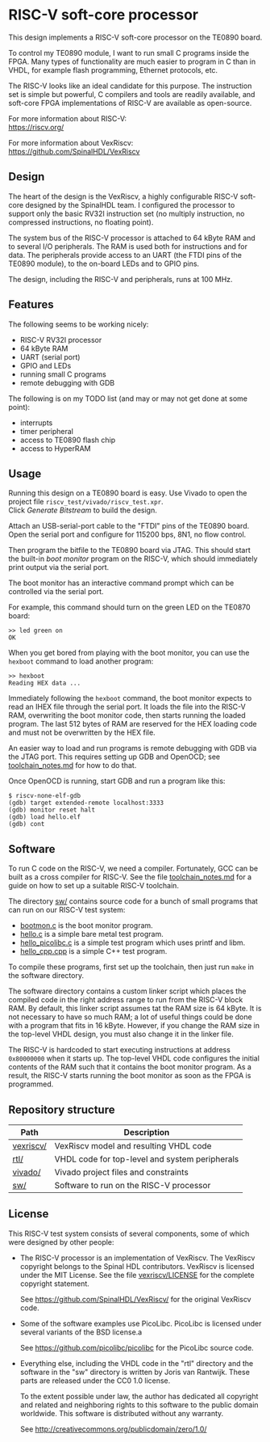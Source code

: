 # RISC-V soft-core processor

This design implements a RISC-V soft-core processor on the TE0890 board.

To control my TE0890 module, I want to run small C programs inside
the FPGA. Many types of functionality are much easier to program in C
than in VHDL, for example flash programming, Ethernet protocols, etc.

The RISC-V looks like an ideal candidate for this purpose. The instruction
set is simple but powerful, C compilers and tools are readily available,
and soft-core FPGA implementations of RISC-V are available as open-source.

For more information about RISC-V: \
  https://riscv.org/

For more information about VexRiscv: \
  https://github.com/SpinalHDL/VexRiscv


## Design

The heart of the design is the VexRiscv, a highly configurable RISC-V
soft-core designed by the SpinalHDL team. I configured the processor
to support only the basic RV32I instruction set (no multiply instruction,
no compressed instructions, no floating point).

The system bus of the RISC-V processor is attached to 64 kByte RAM
and to several I/O peripherals. The RAM is used both for instructions
and for data. The peripherals provide access to an UART (the FTDI pins
of the TE0890 module), to the on-board LEDs and to GPIO pins.

The design, including the RISC-V and peripherals, runs at 100 MHz.


## Features

The following seems to be working nicely:
 - RISC-V RV32I processor
 - 64 kByte RAM
 - UART (serial port)
 - GPIO and LEDs
 - running small C programs
 - remote debugging with GDB

The following is on my TODO list (and may or may not get done at some point):
 - interrupts
 - timer peripheral
 - access to TE0890 flash chip
 - access to HyperRAM


## Usage

Running this design on a TE0890 board is easy.
Use Vivado to open the project file `riscv_test/vivado/riscv_test.xpr`. \
Click *Generate Bitstream* to build the design.

Attach an USB-serial-port cable to the "FTDI" pins of the TE0890 board.
Open the serial port and configure for 115200 bps, 8N1, no flow control.

Then program the bitfile to the TE0890 board via JTAG.
This should start the built-in *boot monitor* program on the RISC-V,
which should immediately print output via the serial port.

The boot monitor has an interactive command prompt which can
be controlled via the serial port.

For example, this command should turn on the green LED on the TE0870 board:
```
>> led green on
OK
```

When you get bored from playing with the boot monitor, you can use
the `hexboot` command to load another program:
```
>> hexboot
Reading HEX data ...
```

Immediately following the `hexboot` command, the boot monitor expects
to read an IHEX file through the serial port.
It loads the file into the RISC-V RAM, overwriting the boot monitor code,
then starts running the loaded program.
The last 512 bytes of RAM are reserved for the HEX loading code and
must not be overwritten by the HEX file.

An easier way to load and run programs is remote debugging with GDB
via the JTAG port.
This requires setting up GDB and OpenOCD;
see [toolchain_notes.md](toolchain_notes.md) for how to do that.

Once OpenOCD is running, start GDB and run a program like this:
```
$ riscv-none-elf-gdb
(gdb) target extended-remote localhost:3333
(gdb) monitor reset halt
(gdb) load hello.elf
(gdb) cont
```


## Software

To run C code on the RISC-V, we need a compiler.
Fortunately, GCC can be built as a cross compiler for RISC-V.
See the file [toolchain_notes.md](toolchain_notes.md) for a guide
on how to set up a suitable RISC-V toolchain.

The directory [sw/](sw/) contains source code for a bunch of small
programs that can run on our RISC-V test system:
 - [bootmon.c](sw/bootmon.c) is the boot monitor program.
 - [hello.c](sw/hello.c) is a simple bare metal test program.
 - [hello_picolibc.c](sw/hello_picolibc.c) is a simple test program which uses printf and libm.
 - [hello_cpp.cpp](sw/hello_cpp.cpp) is a simple C++ test program. 

To compile these programs, first set up the toolchain, then just run `make`
in the software directory.

The software directory contains a custom linker script which places
the compiled code in the right address range to run from the RISC-V
block RAM.
By default, this linker script assumes tat the RAM size is 64 kByte.
It is not necessary to have so much RAM; a lot of useful things could be
done with a program that fits in 16 kByte.
However, if you change the RAM size in the top-level VHDL design,
you must also change it in the linker file.

The RISC-V is hardcoded to start executing instructions at address `0x80000000`
when it starts up.
The top-level VHDL code configures the initial contents of the RAM such
that it contains the boot monitor program.
As a result, the RISC-V starts running the boot monitor as soon as
the FPGA is programmed.


## Repository structure

| Path                    | Description |
|-------------------------|-------------|
| [vexriscv/](vexriscv/)  | VexRiscv model and resulting VHDL code |
| [rtl/](rtl/)            | VHDL code for top-level and system peripherals |
| [vivado/](vivado/)      | Vivado project files and constraints |
| [sw/](sw/)              | Software to run on the RISC-V processor |


## License

This RISC-V test system consists of several components, some of which
were designed by other people:

 - The RISC-V processor is an implementation of VexRiscv.
   The VexRiscv copyright belongs to the Spinal HDL contributors.
   VexRiscv is licensed under the MIT License.
   See the file [vexriscv/LICENSE](vexriscv/LICENSE) for
   the complete copyright statement.

   See <https://github.com/SpinalHDL/VexRiscv/> for the original VexRiscv code.

 - Some of the software examples use PicoLibc.
   PicoLibc is licensed under several variants of the BSD license.a

   See <https://github.com/picolibc/picolibc> for the PicoLibc source code.

 - Everything else, including the VHDL code in the "rtl" directory
   and the software in the "sw" directory is written by Joris van Rantwijk.
   These parts are released under the CC0 1.0 license.

   To the extent possible under law, the author has dedicated all copyright
   and related and neighboring rights to this software to the public domain
   worldwide. This software is distributed without any warranty.

   See <http://creativecommons.org/publicdomain/zero/1.0/>

